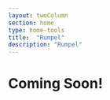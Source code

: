```yaml
---
layout: twoColumn
section: home
type: home-tools
title:  "Rumpel"
description: "Rumpel"
---
```


# Coming Soon!
